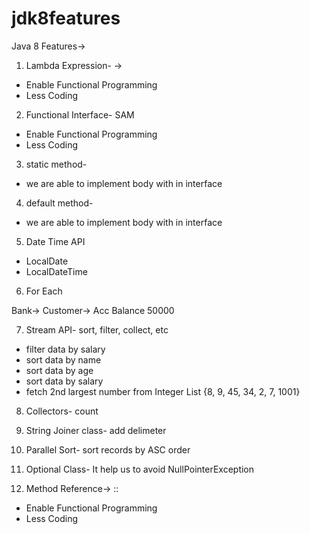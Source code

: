 # jdk8features

Java 8 Features->

1. Lambda Expression- ->
- Enable Functional Programming
- Less Coding

2. Functional Interface- SAM
- Enable Functional Programming
- Less Coding

3. static method- 
- we are able to implement body with in interface

4. default method- 
- we are able to implement body with in interface

5. Date Time API
- LocalDate
- LocalDateTime

6. For Each

Bank-> Customer-> Acc Balance 50000 

7. Stream API- sort, filter, collect, etc
- filter data by salary
- sort data by name
- sort data by age
- sort data by salary
- fetch 2nd largest number from Integer List
{8, 9, 45, 34, 2, 7, 1001}

8. Collectors- count

9. String Joiner class- add delimeter

10. Parallel Sort- sort records by ASC order

11. Optional Class- It help us to avoid NullPointerException

12. Method Reference-> ::
- Enable Functional Programming
- Less Coding


